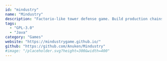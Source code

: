 ```yaml
---
id: "mindustry"
name: "Mindustry"
description: "Factorio-like tower defense game. Build production chains to gather more resources, and build complex facilities."
tags:
  - "GPL-3.0"
  - "Java"
category: "Games"
website: "https://mindustrygame.github.io/"
github: "https://github.com/Anuken/Mindustry"
#image: "/placeholder.svg?height=300&width=400"
---
```


